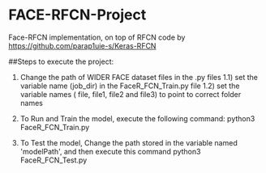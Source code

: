 # FACE-RFCN-Project
Face-RFCN implementation, on top of RFCN code by  https://github.com/parap1uie-s/Keras-RFCN

##Steps to execute the project:
1)  Change the path of WIDER FACE dataset files in the .py files
    1.1) set the variable name  (job_dir) in the FaceR_FCN_Train.py file
    1.2) set the variable names ( file, file1, file2 and file3) to point to correct folder names
2) To Run and Train the model, execute the following command:
    python3 FaceR_FCN_Train.py

3) To Test the model, Change the path stored in the variable named 'modelPath', and then execute this command
  python3 FaceR_FCN_Test.py
